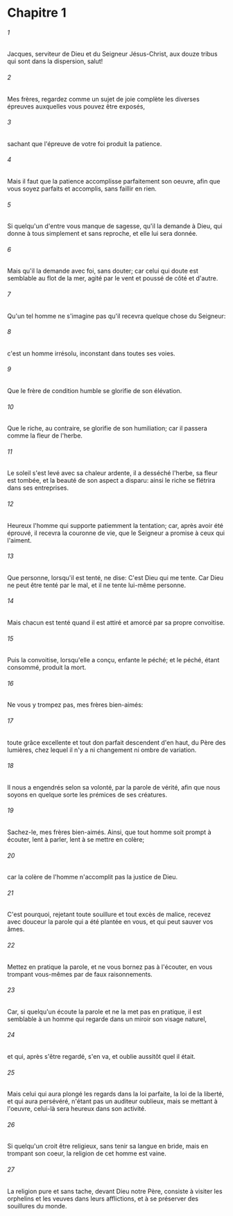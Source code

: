 # Chapitre 1

###### 1
Jacques, serviteur de Dieu et du Seigneur Jésus-Christ, aux douze tribus qui sont dans la dispersion, salut!
###### 2
Mes frères, regardez comme un sujet de joie complète les diverses épreuves auxquelles vous pouvez être exposés,
###### 3
sachant que l'épreuve de votre foi produit la patience.
###### 4
Mais il faut que la patience accomplisse parfaitement son oeuvre, afin que vous soyez parfaits et accomplis, sans faillir en rien.
###### 5
Si quelqu'un d'entre vous manque de sagesse, qu'il la demande à Dieu, qui donne à tous simplement et sans reproche, et elle lui sera donnée.
###### 6
Mais qu'il la demande avec foi, sans douter; car celui qui doute est semblable au flot de la mer, agité par le vent et poussé de côté et d'autre.
###### 7
Qu'un tel homme ne s'imagine pas qu'il recevra quelque chose du Seigneur:
###### 8
c'est un homme irrésolu, inconstant dans toutes ses voies.
###### 9
Que le frère de condition humble se glorifie de son élévation.
###### 10
Que le riche, au contraire, se glorifie de son humiliation; car il passera comme la fleur de l'herbe.
###### 11
Le soleil s'est levé avec sa chaleur ardente, il a desséché l'herbe, sa fleur est tombée, et la beauté de son aspect a disparu: ainsi le riche se flétrira dans ses entreprises.
###### 12
Heureux l'homme qui supporte patiemment la tentation; car, après avoir été éprouvé, il recevra la couronne de vie, que le Seigneur a promise à ceux qui l'aiment.
###### 13
Que personne, lorsqu'il est tenté, ne dise: C'est Dieu qui me tente. Car Dieu ne peut être tenté par le mal, et il ne tente lui-même personne.
###### 14
Mais chacun est tenté quand il est attiré et amorcé par sa propre convoitise.
###### 15
Puis la convoitise, lorsqu'elle a conçu, enfante le péché; et le péché, étant consommé, produit la mort.
###### 16
Ne vous y trompez pas, mes frères bien-aimés:
###### 17
toute grâce excellente et tout don parfait descendent d'en haut, du Père des lumières, chez lequel il n'y a ni changement ni ombre de variation.
###### 18
Il nous a engendrés selon sa volonté, par la parole de vérité, afin que nous soyons en quelque sorte les prémices de ses créatures.
###### 19
Sachez-le, mes frères bien-aimés. Ainsi, que tout homme soit prompt à écouter, lent à parler, lent à se mettre en colère;
###### 20
car la colère de l'homme n'accomplit pas la justice de Dieu.
###### 21
C'est pourquoi, rejetant toute souillure et tout excès de malice, recevez avec douceur la parole qui a été plantée en vous, et qui peut sauver vos âmes.
###### 22
Mettez en pratique la parole, et ne vous bornez pas à l'écouter, en vous trompant vous-mêmes par de faux raisonnements.
###### 23
Car, si quelqu'un écoute la parole et ne la met pas en pratique, il est semblable à un homme qui regarde dans un miroir son visage naturel,
###### 24
et qui, après s'être regardé, s'en va, et oublie aussitôt quel il était.
###### 25
Mais celui qui aura plongé les regards dans la loi parfaite, la loi de la liberté, et qui aura persévéré, n'étant pas un auditeur oublieux, mais se mettant à l'oeuvre, celui-là sera heureux dans son activité.
###### 26
Si quelqu'un croit être religieux, sans tenir sa langue en bride, mais en trompant son coeur, la religion de cet homme est vaine.
###### 27
La religion pure et sans tache, devant Dieu notre Père, consiste à visiter les orphelins et les veuves dans leurs afflictions, et à se préserver des souillures du monde.
